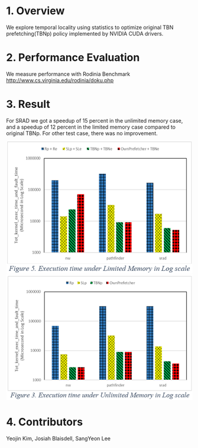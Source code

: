 # 1. Overview
We explore temporal locality using statistics to optimize original TBN prefetching(TBNp) policy implemented by NVIDIA CUDA drivers. 

# 2. Performance Evaluation 
We measure performance with Rodinia Benchmark
http://www.cs.virginia.edu/rodinia/doku.php

# 3. Result
For SRAD we got a speedup of 15 percent in the unlimited memory case, and a speedup of 12 percent in the limited memory case compared to original TBNp. 
For other test case, there was no improvement.

![alt text](https://github.com/yeojinia/gpu_tbntl_prefetcher/blob/main/limited_memory_result.png?raw=true)
![alt text](https://github.com/yeojinia/gpu_tbntl_prefetcher/blob/main/unlimited_memory_result.PNG?raw=true)

# 4. Contributors
Yeojin Kim,
Josiah Blaisdell,
SangYeon Lee

